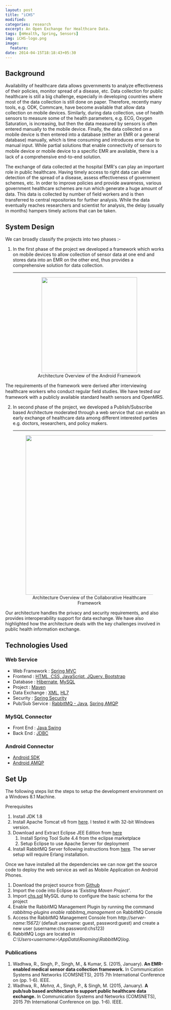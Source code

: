 ```yaml
---
layout: post
title: "iCHS"
modified:
categories: research
excerpt: An Open Exchange for Healthcare Data.
tags: [mHealth, Spring, Sensors]
img: iCHS-logo.png
image:
  feature:
date: 2014-04-15T18:18:43+05:30
---
```


## Background

Availability of  healthcare  data  allows  governments to  analyze  effectiveness  of  their  policies,  monitor  spread  of a  disease,  etc.  Data  collection  for  public  healthcare  is  still  a big challenge, especially in developing countries where most of the  data  collection  is  still  done  on  paper.  Therefore,  recently many  tools,  e.g.  ODK,  Commcare,  have  become  available  that allow  data  collection  on  mobile  devices.  Similarly, during  data collection, use of health sensors to measure some of the health parameters, e.g. ECG, Oxygen Saturation, is increasing, but then the data measured by sensors is often entered manually to the mobile  device.  Finally,  the  data  collected  on  a  mobile  device is  then  entered  into  a  database  (either  an  EMR  or  a  general database)  manually,  which  is  time  consuming  and  introduces error due to manual input. While partial solutions that enable connectivity  of  sensors  to  mobile  device  or  mobile  device  to  a speciﬁc EMR are available, there is a lack of a comprehensive end-to-end solution.

The exchange of data collected at the hospital EMR's can play  an  important  role  in  public healthcare. Having timely access to right data can allow detection of  the  spread  of  a  disease,  assess  effectiveness  of  government schemes, etc. In order to improve policies and provide awareness, various government healthcare schemes are run which generate a  huge  amount  of  data.  This  data  is  collected  by  number  of ﬁeld workers and is then transferred to central repositories for further  analysis.  While  the  data  eventually  reaches  researchers and scientist for analysis, the delay (usually in months) hampers timely actions that can be taken.

## System Design

We can broadly classify the projects into two phases :-

1. In  the first phase of the project  we  developed a  framework  which  works  on mobile  devices  to  allow  collection  of  sensor  data  at  one  end and  stores data into  an  EMR  on  the  other  end,  thus  provides a comprehensive solution for data collection.
	<hr>
	<figure align="middle">
		<a href="{{ site.url }}/images/r_desg.jpg"><img src="{{ site.url }}/images/r_desg.jpg" height="300" width="300" ></a>
		<figcaption> Architecture Overview of the Android Framework</figcaption>
	</figure>
The requirements of the  framework  were  derived  after  interviewing  healthcare workers who conduct regular ﬁeld studies. We have tested our framework with a publicly available standard health sensors and OpenMRS.


2. In second phase of the project, we developed a Publish/Subscribe based Architecture moderated through a web service that can enable an early exchange of  healthcare  data  among  different  interested  parties e.g.  doctors,  researchers,  and  policy  makers.  
	<hr>
	<figure align="middle">
		<a href="{{ site.url }}/images/r_pubsubdes.jpg"><img src="{{ site.url }}/images/r_pubsubdes.jpg" height="500" width="500" ></a>
		<figcaption> Architecture Overview of the Collaborative Healthcare Framework</figcaption>
	</figure>
Our  architecture handles  the  privacy  and  security  requirements,  and  also  provides  interoperability  support  for  data  exchange.  We  have  also highlighted  how  the  architecture  deals  with  the  key  challenges involved in public health information exchange.

## Technologies Used

### Web Service

* Web Framework : [Spring MVC](http://docs.spring.io/spring/docs/current/spring-framework-reference/html/mvc.html)
* Frontend : [HTML, CSS, JavaScript, JQuery, Bootstrap](http://www.w3schools.com/)
* Database : [Hibernate](http://docs.jboss.org/hibernate/orm/4.3/manual/en-US/html_single/), [MySQL](https://www.mysql.com/)
* Project  : [Maven](https://maven.apache.org/)
* Data Exchange : [XML](http://www.w3schools.com/), [HL7](http://camel.apache.org/hl7.html)
* Security : [Spring Security](http://projects.spring.io/spring-security/)
* Pub/Sub Service :  [RabbitMQ - Java](https://www.rabbitmq.com/getstarted.html), [Spring AMQP](http://projects.spring.io/spring-amqp/)

### MySQL Connector
* Front End : [Java Swing](http://docs.oracle.com/javase/tutorial/uiswing/)
* Back End : [JDBC](http://docs.oracle.com/javase/tutorial/jdbc/)

### Android Connector
* [Android SDK](https://developer.android.com/training/index.html)
* [Android AMQP](https://www.cloudamqp.com/blog/2014-10-28-rabbitmq-on-android.html)

## Set Up

The following steps list the steps to setup the development environment on a Windows 8.1 Machine.

Prerequisites

1. Install JDK 1.8
2. Install Apache Tomcat v8 from [here](http://tomcat.apache.org/). I tested it with 32-bit Windows version.
3. Download and Extract Eclipse JEE Edition from [here](http://eclipse.org/downloads/)
	1. Install Spring Tool Suite 4.4 from the eclipse marketplace 
	2. Setup Eclipse to use Apache Server for deployment
4. Install RabbitMQ Server following instructions from [here](https://www.rabbitmq.com/install-windows.html). The server setup will require Erlang installation.

Once we have installed all the dependencies we can now get the source code to deploy the web service as well as Mobile Application on Android Phones.

1. Download the project source from [Github](https://github.com/am2990/chs-iiitd)
2. Import the code into Eclipse as *'Existing Maven Project'*.
3. Import [chs.sql]() MySQL dump to configure the basic schema for the project
4. Enable the RabbitMQ Management Plugin by running the command *rabbitmq-plugins enable rabbitmq_management* on RabbitMQ Console 
5. Access the RabbitMQ Management Console from *http://server-name:15672/* (default username: guest, password:guest) and create a new user (username:chs password:chs123)
6. RabbitMQ Logs are located in *C:\Users\<username>\AppData\Roaming\RabbitMQ\log*. 

### Publications 
1. Wadhwa, R., Singh, P., Singh, M., & Kumar, S. (2015, January). **An EMR-enabled medical sensor data collection framework.** In Communication Systems and Networks (COMSNETS), 2015 7th International Conference on (pp. 1-6). IEEE.
2. Wadhwa, R., *Mehra, A.*, Singh, P., & Singh, M. (2015, January). **A pub/sub based architecture to support public healthcare data exchange.** In Communication Systems and Networks (COMSNETS), 2015 7th International Conference on (pp. 1-6). IEEE.


